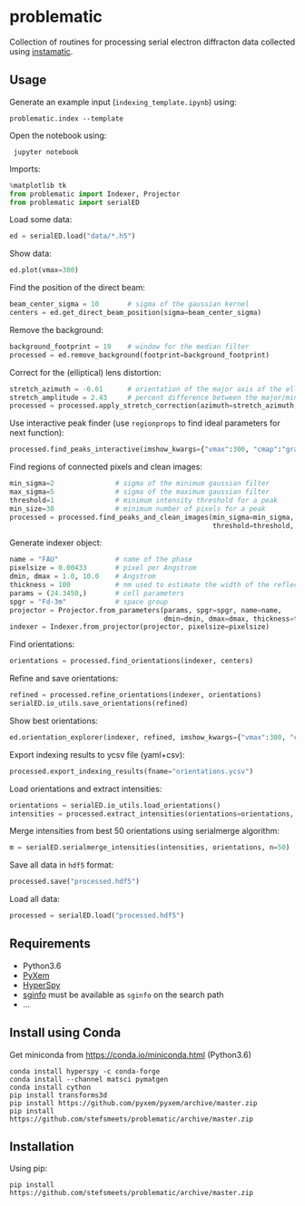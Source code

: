 # problematic

Collection of routines for processing serial electron diffracton data collected using [instamatic](http://github.com/stefsmeets/instamatic).

## Usage

Generate an example input (`indexing_template.ipynb`) using:

    problematic.index --template

Open the notebook using:
    
     jupyter notebook

Imports:

```python
%matplotlib tk
from problematic import Indexer, Projector
from problematic import serialED
```

Load some data:

```python
ed = serialED.load("data/*.h5")
```

Show data:

```python
ed.plot(vmax=300)
```

Find the position of the direct beam:

```python
beam_center_sigma = 10       # sigma of the gaussian kernel
centers = ed.get_direct_beam_position(sigma=beam_center_sigma)
```

Remove the background:

```python
background_footprint = 19    # window for the median filter
processed = ed.remove_background(footprint=background_footprint)
```

Correct for the (elliptical) lens distortion:

```python
stretch_azimuth = -6.61      # orientation of the major axis of the ellipse
stretch_amplitude = 2.43     # percent difference between the major/minor axes
processed = processed.apply_stretch_correction(azimuth=stretch_azimuth, amplitude=stretch_amplitude, centers=centers)
```

Use interactive peak finder (use `regionprops` to find ideal parameters for next function):

```python
processed.find_peaks_interactive(imshow_kwargs={"vmax":300, "cmap":"gray"})
```

Find regions of connected pixels and clean images:

```python
min_sigma=2               # sigma of the minimum gaussian filter
max_sigma=5               # sigma of the maximum gaussian filter
threshold=1               # minimum intensity threshold for a peak
min_size=30               # minimum number of pixels for a peak
processed = processed.find_peaks_and_clean_images(min_sigma=min_sigma, max_sigma=max_sigma, 
                                                  threshold=threshold, min_size=min_size)
```

Generate indexer object:

```python
name = "FAU"              # name of the phase
pixelsize = 0.00433       # pixel per Angstrom
dmin, dmax = 1.0, 10.0    # Angstrom
thickness = 100           # nm used to estimate the width of the reflections (max. excitation error)
params = (24.3450,)       # cell parameters
spgr = "Fd-3m"            # space group
projector = Projector.from_parameters(params, spgr=spgr, name=name, 
                                      dmin=dmin, dmax=dmax, thickness=thickness)
indexer = Indexer.from_projector(projector, pixelsize=pixelsize)
```

Find orientations:

```python
orientations = processed.find_orientations(indexer, centers)
```

Refine and save orientations:

```python
refined = processed.refine_orientations(indexer, orientations)
serialED.io_utils.save_orientations(refined)
```

Show best orientations:

```python
ed.orientation_explorer(indexer, refined, imshow_kwargs={"vmax":300, "cmap":"gray"})
```

Export indexing results to ycsv file (yaml+csv):

```python
processed.export_indexing_results(fname="orientations.ycsv")
```

Load orientations and extract intensities:
    
```python
orientations = serialED.io_utils.load_orientations()
intensities = processed.extract_intensities(orientations=orientations, indexer=indexer)
```
    
Merge intensities from best 50 orientations using serialmerge algorithm:

```python
m = serialED.serialmerge_intensities(intensities, orientations, n=50)
```

Save all data in `hdf5` format:

```python
processed.save("processed.hdf5")
```

Load all data:

```python
processed = serialED.load("processed.hdf5")
```

## Requirements

- Python3.6
- [PyXem](https://github.com/pyxem/pyxem/)
- [HyperSpy](http://hyperspy.org/)
- [sginfo](http://cci.lbl.gov/sginfo/) must be available as `sginfo` on the search path
- ...

## Install using Conda

Get miniconda from https://conda.io/miniconda.html (Python3.6)

    conda install hyperspy -c conda-forge
    conda install --channel matsci pymatgen
    conda install cython
    pip install transforms3d
    pip install https://github.com/pyxem/pyxem/archive/master.zip
    pip install https://github.com/stefsmeets/problematic/archive/master.zip

## Installation

Using pip:

    pip install https://github.com/stefsmeets/problematic/archive/master.zip
